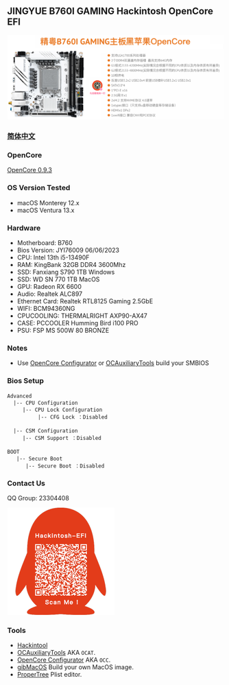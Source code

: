 ## JINGYUE B760I GAMING Hackintosh OpenCore EFI

![image](ScreenShot/JINGYUEB760I.png)

### [简体中文](README.zh_CN.md)

### OpenCore

[OpenCore 0.9.3](https://github.com/acidanthera/OpenCorePkg)

### OS Version Tested

- macOS Monterey 12.x
- macOS Ventura  13.x 

### Hardware

- Motherboard: B760
- Bios Version: JYI76009 06/06/2023
- CPU: Intel 13th i5-13490F
- RAM: KingBank 32GB DDR4 3600Mhz
- SSD: Fanxiang S790 1TB Windows
- SSD: WD SN 770 1TB MacOS
- GPU: Radeon RX 6600
- Audio: Realtek ALC897
- Ethernet Card: Realtek RTL8125 Gaming 2.5GbE
- WIFI: BCM94360NG
- CPUCOOLING: THERMALRIGHT AXP90-AX47
- CASE: PCCOOLER Humming Bird i100 PRO
- PSU:  FSP MS 500W 80 BRONZE

### Notes

 - Use [OpenCore Configurator](https://mackie100projects.altervista.org/opencore-configurator/) or [OCAuxiliaryTools](https://github.com/ic005k/OCAuxiliaryTools) build your SMBIOS

### Bios Setup

```
Advanced
  |-- CPU Configuration
     |-- CPU Lock Configuration
	      |-- CFG Lock ：Disabled
           
  |-- CSM Configuration
     |-- CSM Support ：Disabled

BOOT
   |-- Secure Boot
      |-- Secure Boot ：Disabled 
```

### Contact Us

QQ Group: 23304408

![image](ScreenShot/QRCode.png)


### Tools

- [Hackintool](https://github.com/headkaze/Hackintool) 
- [OCAuxiliaryTools](https://github.com/ic005k/OCAuxiliaryTools) AKA `OCAT`.
- [OpenCore Configurator](https://mackie100projects.altervista.org/opencore-configurator/) AKA `OCC`.
- [gibMacOS](https://github.com/corpnewt/gibMacOS) Build your own MacOS image.
- [ProperTree](https://github.com/corpnewt/ProperTree) Plist editor.
